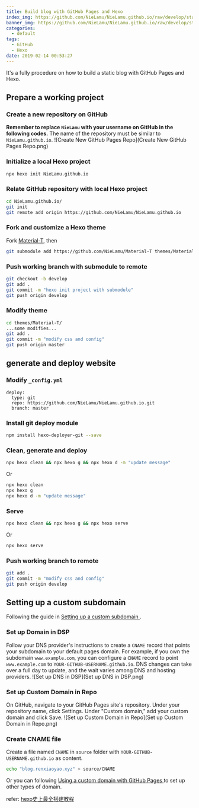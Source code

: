 ```yaml
---
title: Build blog with GitHub Pages and Hexo
index_img: https://github.com/NieLamu/NieLamu.github.io/raw/develop/statics/img/GitHub%20Pages.png
banner_img: https://github.com/NieLamu/NieLamu.github.io/raw/develop/statics/img/GitHub%20Pages.png
categories:
  - default
tags:
  - GitHub
  - Hexo
date: 2019-02-14 00:53:27
---
```


It's a fully procedure on how to build a static blog with GitHub Pages and Hexo.

## Prepare a working project

### Create a new repository on GitHub
**Remember to replace `NieLamu` with your username on GitHub in the following codes.**
The name of the repository must be similar to `NieLamu.github.io`.
![Create New GitHub Pages Repo](Create New GitHub Pages Repo.png)

### Initialize a local Hexo project
```bash
npx hexo init NieLamu.github.io
```

### Relate GitHub repository with local Hexo project

```bash
cd NieLamu.github.io/
git init
git remote add origin https://github.com/NieLamu/NieLamu.github.io
```

### Fork and customize a Hexo theme

Fork [Material-T](https://github.com/invom/Material-T), then
```bash
git submodule add https://github.com/NieLamu/Material-T themes/Material-T
```

### Push working branch with submodule to remote
```bash
git checkout -b develop
git add .
git commit -m "hexo init project with submodule"
git push origin develop
```

### Modify theme 
```bash
cd themes/Material-T/
...some modifies...
git add .
git commit -m "modify css and config"
git push origin master
```


## generate and deploy website

### Modify `_config.yml`
```
deploy:
  type: git
  repo: https://github.com/NieLamu/NieLamu.github.io.git
  branch: master
```

### Install git deploy module
```bash
npm install hexo-deployer-git --save
```

### Clean, generate and deploy
```bash
npx hexo clean && npx hexo g && npx hexo d -m "update message"
```
Or
```bash
npx hexo clean
npx hexo g
npx hexo d -m "update message"
```

### Serve
```bash
npx hexo clean && npx hexo g && npx hexo serve
```
Or
```bash
npx hexo serve
```

### Push working branch to remote
```bash
git add .
git commit -m "modify css and config"
git push origin develop
```

## Setting up a custom subdomain
Following the guide in [Setting up a custom subdomain
](https://help.github.com/articles/setting-up-a-custom-subdomain/).

### Set up Domain in DSP
Follow your DNS provider's instructions to create a `CNAME` record that points your subdomain to your default pages domain. 
For example, if you own the subdomain `www.example.com`, you can configure a `CNAME` record to point `www.example.com` to `YOUR-GITHUB-USERNAME.github.io`. 
DNS changes can take over a full day to update, and the wait varies among DNS and hosting providers.
![Set up DNS in DSP](Set up DNS in DSP.png)

### Set up Custom Domain in Repo
On GitHub, navigate to your GitHub Pages site's repository.
Under your repository name, click Settings.
Under "Custom domain," add your custom domain and click Save.
![Set up Custom Domain in Repo](Set up Custom Domain in Repo.png)

### Create CNAME file
Create a file named `CNAME` in `source` folder with `YOUR-GITHUB-USERNAME.github.io` as content.
```bash
echo "blog.renxiaoyao.xyz" > source/CNAME
```

Or you can following [Using a custom domain with GitHub Pages
](https://help.github.com/articles/using-a-custom-domain-with-github-pages/) to set up other types of domain.


refer: [hexo史上最全搭建教程
](https://blog.csdn.net/sinat_37781304/article/details/82729029)